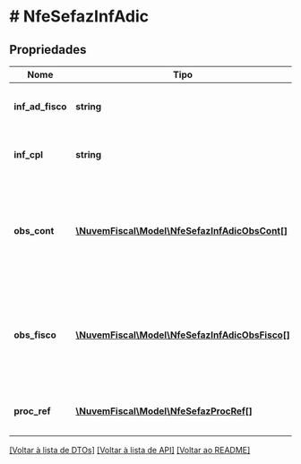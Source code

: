 # # NfeSefazInfAdic

## Propriedades

Nome | Tipo | Descrição | Comentários
------------ | ------------- | ------------- | -------------
**inf_ad_fisco** | **string** | Informações adicionais de interesse do Fisco (v2.0). | [optional]
**inf_cpl** | **string** | Informações complementares de interesse do Contribuinte. | [optional]
**obs_cont** | [**\NuvemFiscal\Model\NfeSefazInfAdicObsCont[]**](NfeSefazInfAdicObsCont.md) | Campo de uso livre do contribuinte  informar o nome do campo no atributo xCampo  e o conteúdo do campo no xTexto. | [optional]
**obs_fisco** | [**\NuvemFiscal\Model\NfeSefazInfAdicObsFisco[]**](NfeSefazInfAdicObsFisco.md) | Campo de uso exclusivo do Fisco  informar o nome do campo no atributo xCampo  e o conteúdo do campo no xTexto. | [optional]
**proc_ref** | [**\NuvemFiscal\Model\NfeSefazProcRef[]**](NfeSefazProcRef.md) | Grupo de informações do  processo referenciado. | [optional]

[[Voltar à lista de DTOs]](../../README.md#models) [[Voltar à lista de API]](../../README.md#endpoints) [[Voltar ao README]](../../README.md)
